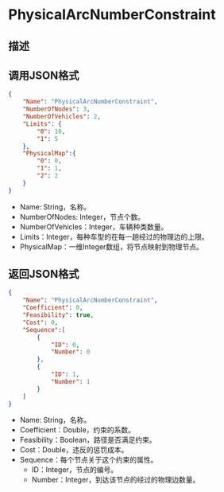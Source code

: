 # PhysicalArcNumberConstraint

## 描述

## 调用JSON格式

```json
{
	"Name": "PhysicalArcNumberConstraint",
	"NumberOfNodes": 3,
	"NumberOfVehicles": 2,
	"Limits": {
		"0": 10,
		"1": 5
	},
	"PhysicalMap":{
		"0": 0,
		"1": 1,
		"2": 2
	}
}
```
* Name: String，名称。
* NumberOfNodes: Integer，节点个数。
* NumberOfVehicles：Integer，车辆种类数量。
* Limits：Integer，每种车型的在每一趟经过的物理边的上限。
* PhysicalMap：一维Integer数组，将节点映射到物理节点。


## 返回JSON格式

```json
{
	"Name": "PhysicalArcNumberConstraint",
	"Coefficient": 0,
	"Feasibility": true,
	"Cost": 0,
	"Sequence":[
		{
			"ID": 0,
			"Number": 0
		},
		{
			"ID": 1,
			"Number": 1
		}
	]
}
```

* Name: String，名称。
* Coefficient：Double，约束的系数。
* Feasibility：Boolean，路径是否满足约束。
* Cost：Double，违反的惩罚成本。
* Sequence：每个节点关于这个约束的属性。
	+ ID：Integer，节点的编号。
	+ Number：Integer，到达该节点的经过的物理边数量。

